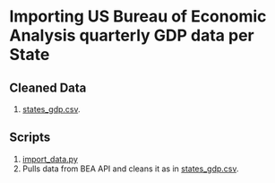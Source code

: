 # Importing US Bureau of Economic Analysis quarterly GDP data per State

## Cleaned Data
1. [states_gdp.csv](states_gdp.csv).

## Scripts
1. [import_data.py](import_data.py)
  1. Pulls data from BEA API and cleans it as in    [states_gdp.csv](states_gdp.csv).

